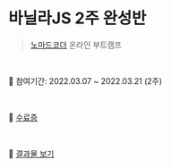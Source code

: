# 바닐라JS 2주 완성반
> [노마드코더](https://nomadcoders.co/) 온라인 부트캠프

<br>

:pushpin: 참여기간: 2022.03.07 ~ 2022.03.21 (2주)

<br>

:pushpin: [수료증](https://nomadcoders.co/certs/cf5fb486-7cef-43f2-a4c0-569b8000e272)

<br>

:pushpin: [결과물 보기](https://a11chan.github.io/my-momentum/)